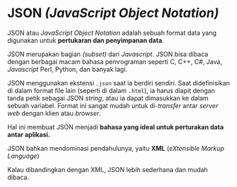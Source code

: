 # JSON *(JavaScript Object Notation)*

JSON atau _JavaScript Object Notation_ adalah sebuah format data yang digunakan untuk **pertukaran dan penyimpanan data**.

JSON merupakan bagian *(subset)* dari *Javascript*. JSON bisa dibaca dengan berbagai macam bahasa pemrograman seperti C, C++, C#, Java, *Javascript* Perl, Python, dan banyak lagi.

JSON menggunakan ekstensi `.json` saat ia berdiri sendiri. Saat didefinisikan di dalam format file lain (seperti di dalam `.html`), ia harus diapit dengan tanda petik sebagai JSON *string*, atau ia dapat dimasukkan ke dalam sebuah variabel. Format ini sangat mudah untuk di-*transfer* antar *server web* dengan klien atau *browser*.

Hal ini membuat JSON menjadi **bahasa yang ideal untuk perturakan data antar aplikasi.**

JSON bahkan mendominasi pendahulunya, yaitu **XML** (_eXtensible Markup Language_)

Kalau dibandingkan dengan XML, JSON lebih sederhana dan mudah dibaca.
